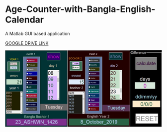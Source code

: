 # Age-Counter-with-Bangla-English-Calendar
A Matlab GUI based application

<a href="https://drive.google.com/open?id=17X7ucGQ4BRaDoqSd7mCLYWkQx2zVslOD" target="_blank"> GOOGLE DRIVE LINK </a> 

<img src="BEC.JPG" width="800">
